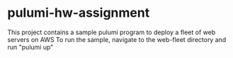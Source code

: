 # pulumi-hw-assignment

This project contains a sample pulumi program to deploy a fleet of web servers on AWS
To run the sample, navigate to the web-fleet directory and run "pulumi up"
